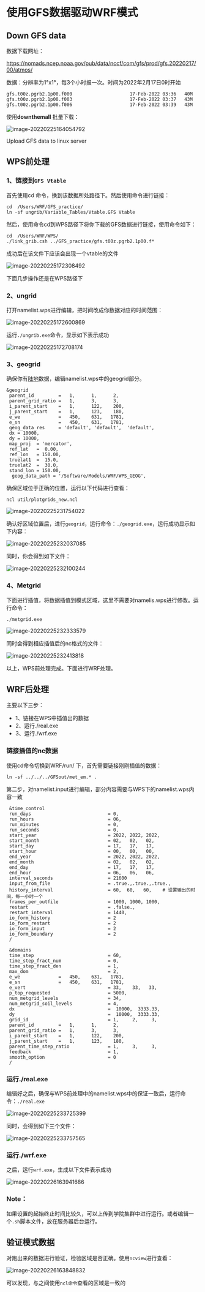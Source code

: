 
# 使用GFS数据驱动WRF模式





## Down GFS data 









数据下载网址：

https://nomads.ncep.noaa.gov/pub/data/nccf/com/gfs/prod/gfs.20220217/00/atmos/

数据：分辨率为1°x1°，每3个小时报一次。时间为2022年2月17日0时开始

```
gfs.t00z.pgrb2.1p00.f000                     17-Feb-2022 03:36   40M  
gfs.t00z.pgrb2.1p00.f003                     17-Feb-2022 03:37   43M  
gfs.t00z.pgrb2.1p00.f006                     17-Feb-2022 03:39   43M  

```

使用**downthemall** 批量下载：

![image-20220225164054792](https://gitee.com/jianpucom/picture/raw/master/202202251641728.png)



Upload GFS data to linux  server

## WPS前处理

### 1、链接到`GFS Vtable`

首先使用cd 命令，换到该数据所处路径下。然后使用命令进行链接：

```
cd  /Users/WRF/GFS_practice/
ln -sf ungrib/Variable_Tables/Vtable.GFS Vtable
```

然后，使用命令cd到WPS路径下将你下载的GFS数据进行链接，使用命令如下：

```
cd  /Users/WRF/WPS/
./link_grib.csh ../GFS_practice/gfs.t00z.pgrb2.1p00.f*
```

成功后在该文件下应该会出现一个vtable的文件

![image-20220225172308492](https://gitee.com/jianpucom/picture/raw/master/202202251723566.png)

下面几步操作还是在WPS路径下

### 2、ungrid

打开namelist.wps进行编辑，把时间改成你数据对应的时间范围：

![image-20220225172600869](https://gitee.com/jianpucom/picture/raw/master/202202251726915.png)

运行`./ungrib.exe`命令，显示如下表示成功

![image-20220225172708174](https://gitee.com/jianpucom/picture/raw/master/202202251727238.png)

### 3、geogrid

确保你有[陆地](https://www2.mmm.ucar.edu/wrf/OnLineTutorial/Basics/GEOGRID/ter_data.php)数据，编辑namelist.wps中的geogrid部分。

```
&geogrid
 parent_id         =   1,      1,      2,
 parent_grid_ratio =   1,      3,      3,
 i_parent_start    =   1,      122,    200,
 j_parent_start    =   1,      123,    180,
 e_we              =   450,    631,   1781,    
 e_sn              =   450,    631,   1781,
 geog_data_res     = 'default', 'default',  'default',
 dx = 10000,
 dy = 10000,
 map_proj  = 'mercator',
 ref_lat   =  0.00,
 ref_lon   = 150.00,
 truelat1  =  15.0,
 truelat2  =  30.0,
 stand_lon = 150.00,
  geog_data_path = '/Software/Models/WRF/WPS_GEOG',
```

确保区域位于正确的位置，运行以下代码进行查看：

`ncl util/plotgrids_new.ncl`   

![image-20220225231754022](https://gitee.com/jianpucom/picture/raw/master/image-20220225231754022.png)



确认好区域位置后，进行`geogrid`，运行命令：`./geogrid.exe`，运行成功显示如下内容：

![image-20220225232037085](https://gitee.com/jianpucom/picture/raw/master/image-20220225232037085.png)

同时，你会得到如下文件：

![image-20220225232100244](https://gitee.com/jianpucom/picture/raw/master/image-20220225232100244.png)

### 4、Metgrid

下面进行插值，将数据插值到模式区域，这里不需要对namelis.wps进行修改。运行命令：

`./metgrid.exe`

![image-20220225232333579](https://gitee.com/jianpucom/picture/raw/master/image-20220225232333579.png)

同时会得到相应插值后的nc格式的文件：

![image-20220225232413818](https://gitee.com/jianpucom/picture/raw/master/image-20220225232413818.png)

以上，WPS前处理完成。下面进行WRF处理。

## WRF后处理

主要以下三步：

- 1、链接在WPS中插值出的数据
- 2、运行./real.exe
- 3、运行./wrf.exe

### 链接插值的nc数据

使用cd命令切换到WRF/run/ 下，首先需要链接刚刚插值的数据：

`ln -sf ../../../GFSout/met_em.* .`  

第二步，对namelist.input进行编辑，部分内容需要与WPS下的namelist.wps内容一致

```
 &time_control
 run_days                            = 0,
 run_hours                           = 06,
 run_minutes                         = 0,
 run_seconds                         = 0,
 start_year                          = 2022, 2022, 2022,
 start_month                         = 02,   02,   02,
 start_day                           = 17,   17,   17,
 start_hour                          = 00,   00,   00,
 end_year                            = 2022, 2022, 2022,
 end_month                           = 02,   02,   02,
 end_day                             = 17,   17,   17,
 end_hour                            = 06,   06,   06,
 interval_seconds                    = 21600
 input_from_file                     = .true.,.true.,.true.,
 history_interval                    = 60,  60,   60,    # 设置输出的时间，每一小时一个
 frames_per_outfile                  = 1000, 1000, 1000,
 restart                             = .false.,
 restart_interval                    = 1440,
 io_form_history                     = 2
 io_form_restart                     = 2
 io_form_input                       = 2
 io_form_boundary                    = 2
 /

 &domains
 time_step                           = 60,
 time_step_fract_num                 = 0,
 time_step_fract_den                 = 1,
 max_dom                             = 2,
 e_we              =   450,    631,   1781,    
 e_sn              =   450,    631,   1781,
 e_vert                              = 33,    33,   33,
 p_top_requested                     = 5000,
 num_metgrid_levels                  = 34,
 num_metgrid_soil_levels             = 4,
 dx                                  =  10000,  3333.33,
 dy                                  =  10000,  3333.33,
 grid_id                             = 1,     2,     3,
 parent_id         =   1,      1,      2,
 parent_grid_ratio =   1,      3,      3,
 i_parent_start    =   1,      122,    200,
 j_parent_start    =   1,      123,    180,
 parent_time_step_ratio              = 1,     3,     3,
 feedback                            = 1,
 smooth_option                       = 0
 /

```



### 运行./real.exe

编辑好之后，确保与WPS前处理中的namelist.wps中的保证一致后，运行命令：`./real.exe`

![image-20220225233725399](https://gitee.com/jianpucom/picture/raw/master/image-20220225233725399.png)

同时，会得到如下三个文件：

![image-20220225233757565](https://gitee.com/jianpucom/picture/raw/master/image-20220225233757565.png)

### 运行./wrf.exe

之后，运行`wrf.exe`，生成以下文件表示成功

![image-20220226163941686](https://gitee.com/jianpucom/picture/raw/master/image-20220226163941686.png)

### Note：

如果设置的起始终止时间比较久，可以上传到学院集群中进行运行。或者编辑一个`.sh`脚本文件，放在服务器后台运行。



## 验证模式数据

对跑出来的数据进行验证，检验区域是否正确。使用`ncview`进行查看：

![image-20220226163848832](https://gitee.com/jianpucom/picture/raw/master/image-20220226163848832.png)

可以发现，与之间使用`ncl命令`查看的区域是一致的